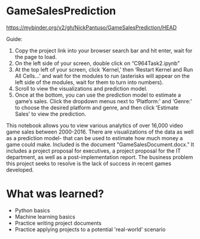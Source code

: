 # GameSalesPrediction

https://mybinder.org/v2/gh/NickPantuso/GameSalesPrediction/HEAD

Guide:
1.	Copy the project link into your browser search bar and hit enter, wait for the page to load.
2.	On the left side of your screen, double click on “C964Task2.ipynb”
3.	At the top left of your screen, click ‘Kernel,’ then ‘Restart Kernel and Run All Cells…’ and wait for the modules to run (asterisks will appear on the left side of the modules, wait for them to turn into numbers).
4.	Scroll to view the visualizations and prediction model.
5.	Once at the bottom, you can use the prediction model to estimate a game’s sales. Click the dropdown menus next to ‘Platform:’ and ‘Genre:’ to choose the desired platform and genre, and then click ‘Estimate Sales’ to view the prediction.

This notebook allows you to view various analytics of over 16,000 video game sales between 2000-2016. There are visualizations of the data as well as a prediction model-
that can be used to estimate how much money a game could make.
Included is the document "GameSalesDocument.docx." It includes a project proposal for executives, a project proposal for the IT department, as well as a post-implementation report.
The business problem this project seeks to resolve is the lack of success in recent games developed.

# What was learned?

* Python basics
* Machine learning basics
* Practice writing project documents
* Practice applying projects to a potential 'real-world' scenario
